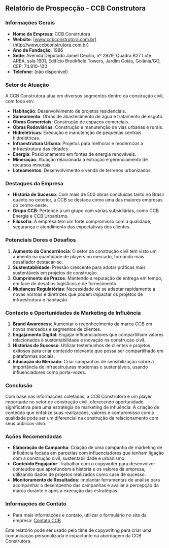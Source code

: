 ## Relatório de Prospecção - CCB Construtora

### Informações Gerais
- **Nome da Empresa**: CCB Construtora
- **Website**: [www.ccbconstrutora.com.br](http://www.ccbconstrutora.com.br)
- **Ano de Fundação**: 1986
- **Sede**: Avenida Deputado Jamel Cecílio, nº 2929, Quadra B27 Lote AREA, sala 1901, Edifício Brookfield Towers, Jardim Goiás, Goiânia/GO, CEP: 74.810-100
- **Telefone**: (não disponível)

### Setor de Atuação
A CCB Construtora atua em diversos segmentos dentro da construção civil, com foco em:
- **Habitação**: Desenvolvimento de projetos residenciais.
- **Saneamento**: Obras de abastecimento de água e tratamento de esgoto.
- **Obras Comerciais**: Construção de espaços comerciais.
- **Obras Rodoviárias**: Construção e manutenção de vias urbanas e rurais.
- **Hidrelétricas**: Execução e manutenção de pequenas centrais hidrelétricas.
- **Infraestrutura Urbana**: Projetos para melhorar e modernizar a infraestrutura das cidades.
- **Energia**: Posicionamento em fontes de energia renováveis.
- **Mineração**: Atuação relacionada a extração e gerenciamento de recursos minerais.
- **Loteamentos**: Desenvolvimento e venda de terrenos urbanizados.

### Destaques da Empresa
- **História de Sucesso**: Com mais de 500 obras concluídas tanto no Brasil quanto no exterior, a CCB se destaca como uma das maiores empresas do centro-oeste.
- **Grupo CCB**: Pertence a um grupo com várias subsidiárias, como CCB Energia e CCB Urbanismo.
- **Filosofia**: A empresa tem um forte compromisso com a qualidade, segurança e atendimento das expectativas dos clientes.

### Potenciais Dores e Desafios
1. **Aumento da Concorrência**: O setor da construção civil tem visto um aumento na quantidade de players no mercado, tornando mais desafiador destacar-se.
2. **Sustentabilidade**: Pressão crescente para adotar práticas mais sustentáveis em projetos de construção.
3. **Cumprimento de Prazos**: Mantendo a reputação de entrega em tempo, em face de desafios logísticos e de fornecimento.
4. **Mudanças Regulatórias**: Necessidade de se adaptar rapidamente a novas normas e diretrizes que podem impactar os projetos de infraestrutura e habitação.

### Contexto e Oportunidades de Marketing de Influência
1. **Brand Awareness**: Aumentar o reconhecimento da marca CCB em novos mercados e segmentos de clientes.
2. **Engajamento Digital**: Engajar influenciadores que compartilham valores relacionados à sustentabilidade e inovação na construção civil.
3. **Histórias de Sucesso**: Utilizar testemunhos de clientes e projetos exitosos para criar conteúdo relevante que possa ser compartilhado em plataformas sociais.
4. **Educação do Mercado**: Criar campanhas de sensibilização sobre a importância de infraestruturas modernas e sustentáveis, usando influenciadores como porta-vozes.

### Conclusão
Com base nas informações coletadas, a CCB Construtora é um player importante no setor de construção civil, oferecendo oportunidade significativa para uma estratégia de marketing de influência. A criação de conteúdo que enfatize suas realizações, valores e compromisso com a qualidade pode ser um diferencial na construção de relacionamento com seus públicos-alvo. 

### Ações Recomendadas
- **Elaboração de Campanha**: Criação de uma campanha de marketing de influência focada em parcerias com influenciadores que tenham ligação com a construção civil, sustentabilidade e urbanismo.
- **Conteúdo Engajador**: Trabalhar com o copywriter para desenvolver conteúdos que aprofundem a história e os valores da empresa, utilizando dados de projetos realizados como case de sucesso.
- **Monitoramento de Resultados**: Implantar ferramentas de análise para acompanhar o desempenho das campanhas e avaliar a percepção da marca durante e após a execução das estratégias.

### Informações de Contato
- Para mais informações e contato, utilizar o formulário no site da empresa: [Contato CCB](https://ccbconstrutora.com.br/site/contato/) 

Este relatório pode ser usado pelo time de copywriting para criar uma comunicação personalizada e impactante na abordagem da CCB Construtora.